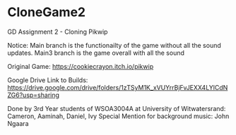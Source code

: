 # CloneGame2
GD Assignment 2 - Cloning Pikwip

Notice: Main branch is the functionailty of the game without all the sound updates. Main3 branch is the game overall with all the sound
 
Original Game: https://cookiecrayon.itch.io/pikwip

Google Drive Link to Builds: https://drive.google.com/drive/folders/1zTSyM1K_xVUYrrBjFvJEXX4LYlCdNZG6?usp=sharing

Done by 3rd Year students of WSOA3004A at University of Witwatersrand: Cameron, Aaminah, Daniel, Ivy 
Special Mention for background music: John Ngaara 
